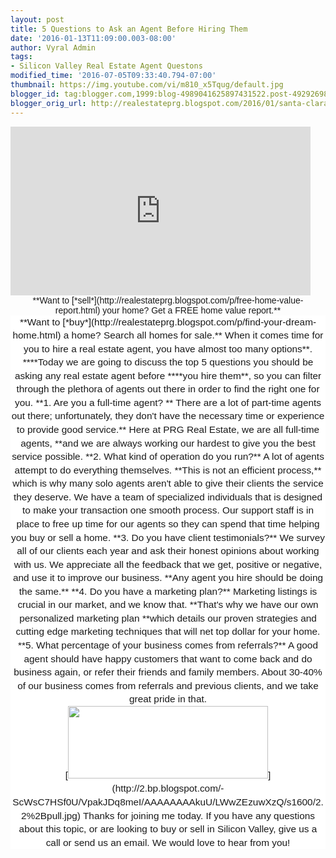 ```yaml
---
layout: post
title: 5 Questions to Ask an Agent Before Hiring Them
date: '2016-01-13T11:09:00.003-08:00'
author: Vyral Admin
tags:
- Silicon Valley Real Estate Agent Questons
modified_time: '2016-07-05T09:33:40.794-07:00'
thumbnail: https://img.youtube.com/vi/m810_x5Tqug/default.jpg
blogger_id: tag:blogger.com,1999:blog-4989041625897431522.post-4929269892031267340
blogger_orig_url: http://realestateprg.blogspot.com/2016/01/santa-clara-real-estate-agent-questions.html
---
```


<div class="embed-container"><!--insert embed code here-->     <iframe 
width="480" height="270" src="https://www.youtube.com/embed/m810_x5Tqug" 
frameborder="0" allowfullscreen></iframe><!--end--> 
<div style="text-align: center;"><span style="font-family: &quot;arial&quot; , 
&quot;helvetica&quot; , sans-serif;">**Want to 
[*sell*](http://realestateprg.blogspot.com/p/free-home-value-report.html) your 
home? Get a FREE home value report.**<div style="background-color: white; 
font-family: Arial,Tahoma,Helvetica,FreeSans,sans-serif; font-size: 15.4px; 
line-height: 21.56px; text-align: center;"><span style="font-family: 
&quot;arial&quot; , &quot;helvetica&quot; , sans-serif;">**Want to 
[*buy*](http://realestateprg.blogspot.com/p/find-your-dream-home.html) a home? 
Search all homes for sale.** 
<span style="font-family: &quot;arial&quot; , &quot;helvetica&quot; , 
sans-serif;"><span style="font-size: normal;">When it comes time for you to 
hire a real estate agent, you have almost too many options**. **<span 
style="font-size: normal;">**Today we are going to discuss the top 5 questions 
you should be asking any real estate agent before ****you hire them**, so you 
can filter through the plethora of agents out there in order to find the right 
one for you. 
<span style="font-family: &quot;arial&quot; , &quot;helvetica&quot; , 
sans-serif;"><span style="font-size: normal;"> 
<span style="font-family: &quot;arial&quot; , &quot;helvetica&quot; , 
sans-serif;"><span style="font-size: normal;">**1. Are you a full-time agent? 
** 
<span style="font-family: &quot;arial&quot; , &quot;helvetica&quot; , 
sans-serif;"><span style="font-size: normal;">There are a lot of part-time 
agents out there; unfortunately, they don't have the necessary time or 
experience to provide good service.** Here at PRG Real Estate, we are all 
full-time agents, **and we are always working our hardest to give you the best 
service possible. 
<span style="font-family: &quot;arial&quot; , &quot;helvetica&quot; , 
sans-serif;"><span style="font-size: normal;"><b> 
</b><span style="font-family: &quot;arial&quot; , &quot;helvetica&quot; , 
sans-serif;"><span style="font-size: normal;">**2. What kind of operation do 
you run?** 
<span style="font-family: &quot;arial&quot; , &quot;helvetica&quot; , 
sans-serif;"><span style="font-size: normal;">A lot of agents attempt to do 
everything themselves. **This is not an efficient process,** which is why many 
solo agents aren't able to give their clients the service they deserve. We 
have a team of specialized individuals that is designed to make your 
transaction one smooth process. Our support staff is in place to free up time 
for our agents so they can spend that time helping you buy or sell a home. 
<span style="font-family: &quot;arial&quot; , &quot;helvetica&quot; , 
sans-serif;"><span style="font-size: normal;"> 
<span style="font-family: &quot;arial&quot; , &quot;helvetica&quot; , 
sans-serif;"><span style="font-size: normal;">**3. Do you have client 
testimonials?** 
<span style="font-family: &quot;arial&quot; , &quot;helvetica&quot; , 
sans-serif;"><span style="font-size: normal;">We survey all of our clients 
each year and ask their honest opinions about working with us. We appreciate 
all the feedback that we get, positive or negative, and use it to improve our 
business. **Any agent you hire should be doing the same.** 
<span style="font-family: &quot;arial&quot; , &quot;helvetica&quot; , 
sans-serif;"><span style="font-size: normal;"><b> 
</b><span style="font-family: &quot;arial&quot; , &quot;helvetica&quot; , 
sans-serif;"><span style="font-size: normal;">**4. Do you have a marketing 
plan?** 
<span style="font-family: &quot;arial&quot; , &quot;helvetica&quot; , 
sans-serif;"><span style="font-size: normal;">Marketing listings is crucial in 
our market, and we know that. **That's why we have our own personalized 
marketing plan **which details our proven strategies and cutting edge 
marketing techniques that will net top dollar for your home. 
<span style="font-family: &quot;arial&quot; , &quot;helvetica&quot; , 
sans-serif;"><span style="font-size: normal;"><b> 
</b><span style="font-family: &quot;arial&quot; , &quot;helvetica&quot; , 
sans-serif;"><span style="font-size: normal;">**5. What percentage of your 
business comes from referrals?** 
<span style="font-family: &quot;arial&quot; , &quot;helvetica&quot; , 
sans-serif;"><span style="font-size: normal;">A good agent should have happy 
customers that want to come back and do business again, or refer their friends 
and family members. About 30-40% of our business comes from referrals and 
previous clients, and we take great pride in that. 

<div class="separator" style="clear: both; text-align: center;"><div 
class="separator" style="clear: both; text-align: center;">[<img border="0" 
height="116" 
src="https://2.bp.blogspot.com/-ScWsC7HSf0U/VpakJDq8meI/AAAAAAAAkuU/LWwZEzuwXzQ/s320/2.2%2Bpull.jpg" 
width="320" 
/>](http://2.bp.blogspot.com/-ScWsC7HSf0U/VpakJDq8meI/AAAAAAAAkuU/LWwZEzuwXzQ/s1600/2.2%2Bpull.jpg) 
<span style="font-family: &quot;arial&quot; , &quot;helvetica&quot; , 
sans-serif;"><span style="font-size: normal;">Thanks for joining me today. If 
you have any questions about this topic, or are looking to buy or sell in 
Silicon Valley, give us a call or send us an email. We would love to hear from 
you! 